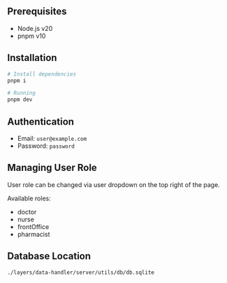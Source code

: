 ## Prerequisites

- Node.js v20
- pnpm v10

## Installation

```bash
# Install dependencies
pnpm i

# Running
pnpm dev
```

## Authentication

- Email: `user@example.com`
- Password: `password`

## Managing User Role

User role can be changed via user dropdown on the top right of the page.

Available roles:
- doctor
- nurse
- frontOffice
- pharmacist

## Database Location

`./layers/data-handler/server/utils/db/db.sqlite`